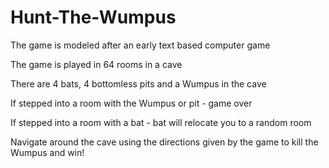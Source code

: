 # Hunt-The-Wumpus
The game is modeled after an early text based computer game

The game is played in 64 rooms in a cave

There are 4 bats, 4 bottomless pits and a Wumpus in the cave

If stepped into a room with the Wumpus or pit - game over

If stepped into a room with a bat - bat will relocate you to a random room


Navigate around the cave using the directions given by the game to kill the Wumpus and win!


